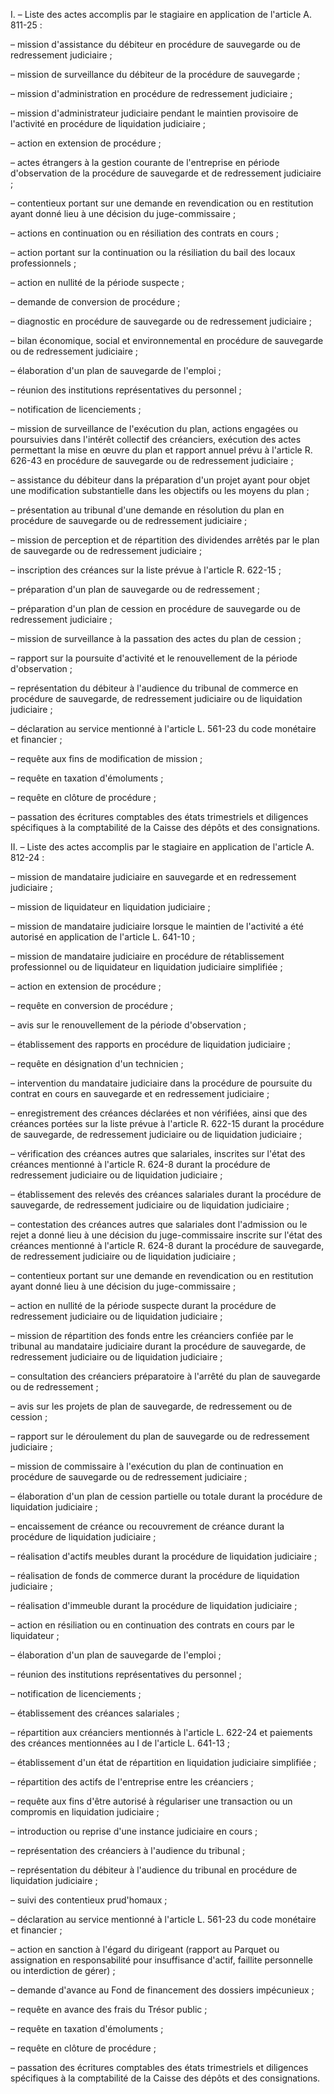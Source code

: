 I. – Liste des actes accomplis par le stagiaire en application de l'article A. 811-25 : 


– mission d'assistance du débiteur en procédure de sauvegarde ou de redressement judiciaire ; 


– mission de surveillance du débiteur de la procédure de sauvegarde ; 


– mission d'administration en procédure de redressement judiciaire ; 


– mission d'administrateur judiciaire pendant le maintien provisoire de l'activité en procédure de liquidation judiciaire ; 


– action en extension de procédure ; 


– actes étrangers à la gestion courante de l'entreprise en période d'observation de la procédure de sauvegarde et de redressement judiciaire ; 


– contentieux portant sur une demande en revendication ou en restitution ayant donné lieu à une décision du juge-commissaire ; 


– actions en continuation ou en résiliation des contrats en cours ; 


– action portant sur la continuation ou la résiliation du bail des locaux professionnels ; 


– action en nullité de la période suspecte ; 


– demande de conversion de procédure ; 


– diagnostic en procédure de sauvegarde ou de redressement judiciaire ; 


– bilan économique, social et environnemental en procédure de sauvegarde ou de redressement judiciaire ; 


– élaboration d'un plan de sauvegarde de l'emploi ; 


– réunion des institutions représentatives du personnel ; 


– notification de licenciements ; 


– mission de surveillance de l'exécution du plan, actions engagées ou poursuivies dans l'intérêt collectif des créanciers, exécution des actes permettant la mise en œuvre du plan et rapport annuel prévu à l'article R. 626-43 en procédure de sauvegarde ou de redressement judiciaire ; 


– assistance du débiteur dans la préparation d'un projet ayant pour objet une modification substantielle dans les objectifs ou les moyens du plan ; 


– présentation au tribunal d'une demande en résolution du plan en procédure de sauvegarde ou de redressement judiciaire ; 


– mission de perception et de répartition des dividendes arrêtés par le plan de sauvegarde ou de redressement judiciaire ; 


– inscription des créances sur la liste prévue à l'article R. 622-15 ; 


– préparation d'un plan de sauvegarde ou de redressement ; 


– préparation d'un plan de cession en procédure de sauvegarde ou de redressement judiciaire ; 


– mission de surveillance à la passation des actes du plan de cession ; 


– rapport sur la poursuite d'activité et le renouvellement de la période d'observation ; 


– représentation du débiteur à l'audience du tribunal de commerce en procédure de sauvegarde, de redressement judiciaire ou de liquidation judiciaire ; 


– déclaration au service mentionné à l'article L. 561-23 du code monétaire et financier ; 


– requête aux fins de modification de mission ; 


– requête en taxation d'émoluments ; 


– requête en clôture de procédure ; 


– passation des écritures comptables des états trimestriels et diligences spécifiques à la comptabilité de la Caisse des dépôts et des consignations. 


II. – Liste des actes accomplis par le stagiaire en application de l'article A. 812-24 : 


– mission de mandataire judiciaire en sauvegarde et en redressement judiciaire ; 


– mission de liquidateur en liquidation judiciaire ; 


– mission de mandataire judiciaire lorsque le maintien de l'activité a été autorisé en application de l'article L. 641-10 ; 


– mission de mandataire judiciaire en procédure de rétablissement professionnel ou de liquidateur en liquidation judiciaire simplifiée ; 


– action en extension de procédure ; 


– requête en conversion de procédure ; 


– avis sur le renouvellement de la période d'observation ; 


– établissement des rapports en procédure de liquidation judiciaire ; 


– requête en désignation d'un technicien ; 


– intervention du mandataire judiciaire dans la procédure de poursuite du contrat en cours en sauvegarde et en redressement judiciaire ; 


– enregistrement des créances déclarées et non vérifiées, ainsi que des créances portées sur la liste prévue à l'article R. 622-15 durant la procédure de sauvegarde, de redressement judiciaire ou de liquidation judiciaire ; 


– vérification des créances autres que salariales, inscrites sur l'état des créances mentionné à l'article R. 624-8 durant la procédure de redressement judiciaire ou de liquidation judiciaire ; 


– établissement des relevés des créances salariales durant la procédure de sauvegarde, de redressement judiciaire ou de liquidation judiciaire ; 


– contestation des créances autres que salariales dont l'admission ou le rejet a donné lieu à une décision du juge-commissaire inscrite sur l'état des créances mentionné à l'article R. 624-8 durant la procédure de sauvegarde, de redressement judiciaire ou de liquidation judiciaire ; 


– contentieux portant sur une demande en revendication ou en restitution ayant donné lieu à une décision du juge-commissaire ; 


– action en nullité de la période suspecte durant la procédure de redressement judiciaire ou de liquidation judiciaire ; 


– mission de répartition des fonds entre les créanciers confiée par le tribunal au mandataire judiciaire durant la procédure de sauvegarde, de redressement judiciaire ou de liquidation judiciaire ; 


– consultation des créanciers préparatoire à l'arrêté du plan de sauvegarde ou de redressement ; 


– avis sur les projets de plan de sauvegarde, de redressement ou de cession ; 


– rapport sur le déroulement du plan de sauvegarde ou de redressement judiciaire ; 


– mission de commissaire à l'exécution du plan de continuation en procédure de sauvegarde ou de redressement judiciaire ; 


– élaboration d'un plan de cession partielle ou totale durant la procédure de liquidation judiciaire ; 


– encaissement de créance ou recouvrement de créance durant la procédure de liquidation judiciaire ; 


– réalisation d'actifs meubles durant la procédure de liquidation judiciaire ; 


– réalisation de fonds de commerce durant la procédure de liquidation judiciaire ; 


– réalisation d'immeuble durant la procédure de liquidation judiciaire ; 


– action en résiliation ou en continuation des contrats en cours par le liquidateur ; 


– élaboration d'un plan de sauvegarde de l'emploi ; 


– réunion des institutions représentatives du personnel ; 


– notification de licenciements ; 


– établissement des créances salariales ; 


– répartition aux créanciers mentionnés à l'article L. 622-24 et paiements des créances mentionnées au I de l'article L. 641-13 ; 


– établissement d'un état de répartition en liquidation judiciaire simplifiée ; 


– répartition des actifs de l'entreprise entre les créanciers ; 


– requête aux fins d'être autorisé à régulariser une transaction ou un compromis en liquidation judiciaire ; 


– introduction ou reprise d'une instance judiciaire en cours ; 


– représentation des créanciers à l'audience du tribunal ; 


– représentation du débiteur à l'audience du tribunal en procédure de liquidation judiciaire ; 


– suivi des contentieux prud'homaux ; 


– déclaration au service mentionné à l'article L. 561-23 du code monétaire et financier ; 


– action en sanction à l'égard du dirigeant (rapport au Parquet ou assignation en responsabilité pour insuffisance d'actif, faillite personnelle ou interdiction de gérer) ; 


– demande d'avance au Fond de financement des dossiers impécunieux ; 


– requête en avance des frais du Trésor public ; 


– requête en taxation d'émoluments ; 


– requête en clôture de procédure ; 


– passation des écritures comptables des états trimestriels et diligences spécifiques à la comptabilité de la Caisse des dépôts et des consignations.

